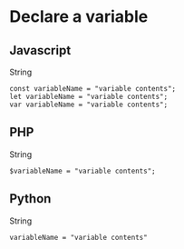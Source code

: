 # Declare a variable

## Javascript
String
```
const variableName = "variable contents";
let variableName = "variable contents";
var variableName = "variable contents";
```

## PHP
String
```
$variableName = "variable contents";
```
## Python
String
```
variableName = "variable contents"
```
